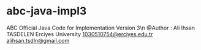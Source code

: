 # abc-java-impl3

ABC Official Java Code for Implementation Version 3\n
@Author : Ali Ihsan TASDELEN
Erciyes University
1030510754@erciyes.edu.tr
alihsan.tsdln@gmail.com

